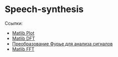# Speech-synthesis
Ссылки:
- [Matlib Plot](http://www.mathworks.com/help/matlab/ref/plot.html?searchHighlight=plot)
- [Matlib DFT](http://www.mathworks.com/help/matlab/math/discrete-fourier-transform-dft.html)
- [Преобразование Фурье для анализа сигналов](https://m.habrahabr.ru/post/269991/)
- [Matlib FFT](http://www.mathworks.com/help/matlab/ref/fft.html)
